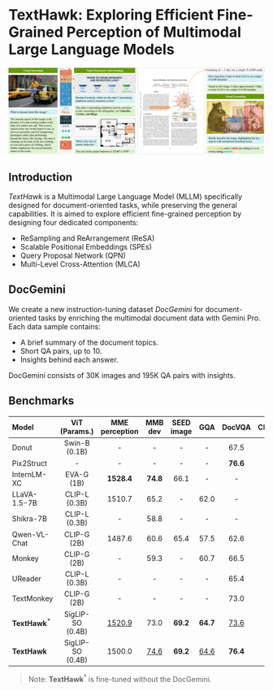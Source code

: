# TextHawk: Exploring Efficient Fine-Grained Perception of Multimodal Large Language Models

![examples](figures/examples.png)

## Introduction

*TextHawk* is a Multimodal Large Language Model (MLLM) specifically designed for document-oriented tasks, while preserving the general capabilities. It is aimed to explore efficient fine-grained perception by designing four dedicated components:

- ReSampling and ReArrangement (ReSA)
- Scalable Positional Embeddings (SPEs)
- Query Proposal Network (QPN)
- Multi-Level Cross-Attention (MLCA)

## DocGemini

We create a new instruction-tuning dataset *DocGemini* for document-oriented tasks by enriching the multimodal document data with Gemini Pro. Each data sample contains:

- A brief summary of the document topics.
- Short QA pairs, up to 10.
- Insights behind each answer.

DocGemini consists of 30K images and 195K QA pairs with insights.

## Benchmarks

| Model | ViT<br>(Params.) | MME<br>perception | MMB<br>dev | SEED<br>image | GQA | DocVQA | ChartQA | InfoVQA | TabFact | WTQ | RefCOCO<br>val | RefCOCO<br>test-A | RefCOCO<br>test-B |
| :- | :-: | :-: | :-: | :-: | :-: | :-: | :-: | :-: | :-: | :-: | :-: | :-: | :-: |
$\text{Donut}$ | $\text{Swin-B}$<br>(0.1B) | - | - | - | - | 67.5 | 41.8 | 11.6 | 54.6 | 18.8 | - | - | -
$\text{Pix2Struct}$ | - | - | - | - | - | **76.6** | 58.6 | 40.0 | - | - | - | - | - |
$\text{InternLM-XC}$ | $\text{EVA-G}$<br>(1B) | **1528.4** | **74.8** | 66.1 | - | - | - | - | - | - | - | - | -
$\text{LLaVA-1.5-7B}$ | $\text{CLIP-L}$<br>(0.3B) | 1510.7| 65.2 | - | 62.0 | - | - | - | - | - | - | - | -
$\text{Shikra-7B}$ | $\text{CLIP-L}$<br>(0.3B) | - | 58.8 | - | - | - | - | - | - | - | 87.0 | <ins>91.1</ins> | 81.8
$\text{Qwen-VL-Chat}$ | $\text{CLIP-G}$<br>(2B) | 1487.6 | 60.6 | 65.4 | 57.5 | 62.6 | 66.3 | - | - | - | **88.6** | **92.3** | **84.5**
$\text{Monkey}$ | $\text{CLIP-G}$<br>(2B) | - | 59.3 | - | 60.7 | 66.5 | 65.1 | 36.1 | - | 25.3 | - | - | -
$\text{UReader}$ | $\text{CLIP-L}$<br>(0.3B) | - | - | - | - | 65.4 | 59.3 | 42.2 | 67.6 | 29.4 | - | - | -
$\text{TextMonkey}$ | $\text{CLIP-G}$<br>(2B) | - | - | - | - | 73.0 | **66.9** | - | - | 31.9 | - | - | -
$\textbf{TextHawk}^*$ | $\text{SigLIP-SO}$<br>(0.4B) | <ins>1520.9</ins> | 73.0 | **69.2** | **64.7** | <ins>73.6</ins> | 64.0 | <ins>47.3</ins> | <ins>70.7</ins> | <ins>33.5</ins> | <ins>87.3</ins> | 90.9 | <ins>83.3</ins>
$\textbf{TextHawk}$ | $\text{SigLIP-SO}$<br>(0.4B) | 1500.0 | <ins>74.6</ins> | **69.2** | <ins>64.6</ins> | **76.4** | <ins>66.6</ins> | **50.6** | **71.1** | **34.7** | 87.2 | 90.8 | 82.5

> Note: $\textbf{TextHawk}^*$ is fine-tuned without the DocGemini.

